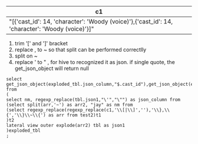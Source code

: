 

|c1|
|---|
|"[{'cast_id': 14, 'character': 'Woody (voice)'},{'cast_id': 14, 'character': 'Woody (voice)'}]"|

1. trim '[' and ']' bracket 
2. replace , to ~ so that split can be performed correctlly
3. split on ~
4. replace '  to " , for hive to recognized it as json. if single quote, the get_json_object will return null

```
select get_json_object(exploded_tbl.json_column,"$.cast_id"),get_json_object(exploded_tbl.json_column,"$.character") from
(
select nm, regexp_replace(tbl.json1,"\'","\"") as json_column from 
(select split(arr,'~') as arr2, "jay" as nm from 
(select regexp_replace(regexp_replace(c1,'\\[|\\]',''),'\\},\\{','\\}\\~\\{') as arr from test2)t1
)t2
lateral view outer explode(arr2) tbl as json1
)exploded_tbl
;
```
